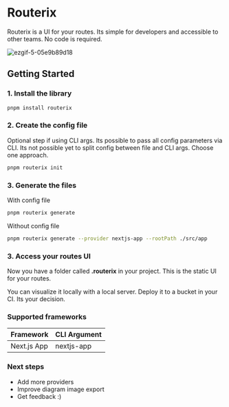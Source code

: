 # Routerix

Routerix is a UI for your routes. Its simple for developers and accessible to other teams. No code is required.

![ezgif-5-05e9b89d18](https://github.com/rafapignataro/routerix/assets/16678782/c7886698-fe24-4745-8825-909f4d9f7c37)

## Getting Started

### 1. Install the library

```sh
pnpm install routerix
```

### 2. Create the config file

Optional step if using CLI args. Its possible to pass all config parameters via CLI. Its not possible yet to split config between file and CLI args. Choose one approach.

```sh
pnpm routerix init
```

### 3. Generate the files

With config file

```sh
pnpm routerix generate
```

Without config file

```sh
pnpm routerix generate --provider nextjs-app --rootPath ./src/app
```

### 3. Access your routes UI

Now you have a folder called __.routerix__ in your project. This is the static UI for your routes.

You can visualize it locally with a local server. Deploy it to a bucket in your CI. Its your decision.

### Supported frameworks

| Framework     | CLI Argument     |
|---------------|------------------|
| Next.js App   | nextjs-app       |

### Next steps

- Add more providers
- Improve diagram image export
- Get feedback :)
